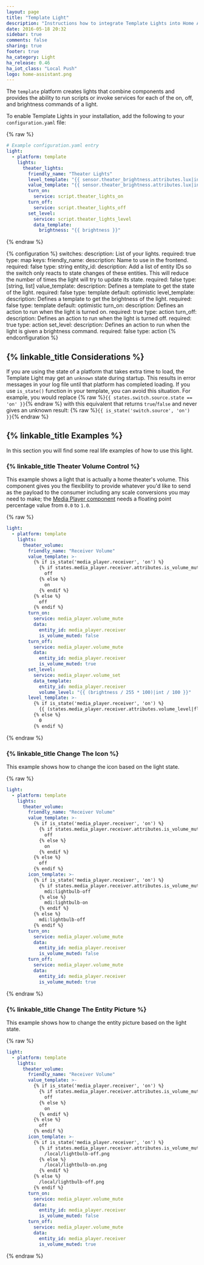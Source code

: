 ```yaml
---
layout: page
title: "Template Light"
description: "Instructions how to integrate Template Lights into Home Assistant."
date: 2016-05-18 20:32
sidebar: true
comments: false
sharing: true
footer: true
ha_category: Light
ha_release: 0.46
ha_iot_class: "Local Push"
logo: home-assistant.png
---
```


The `template` platform creates lights that combine components and provides the
ability to run scripts or invoke services for each of the on, off, and
brightness commands of a light.

To enable Template Lights in your installation, add the following to your
`configuration.yaml` file:

{% raw %}
```yaml
# Example configuration.yaml entry
light:
  - platform: template
    lights:
      theater_lights:
        friendly_name: "Theater Lights"
        level_template: "{{ sensor.theater_brightness.attributes.lux|int }}"
        value_template: "{{ sensor.theater_brightness.attributes.lux|int > 0 }}"
        turn_on:
          service: script.theater_lights_on
        turn_off:
          service: script.theater_lights_off
        set_level:
          service: script.theater_lights_level
          data_template:
            brightness: "{{ brightness }}"
```
{% endraw %}

{% configuration %}
  switches:
    description: List of your lights.
    required: true
    type: map
    keys:
      friendly_name:
        description: Name to use in the frontend.
        required: false
        type: string
      entity_id:
        description: Add a list of entity IDs so the switch only reacts to state changes of these entities. This will reduce the number of times the light will try to update its state.
        required: false
        type: [string, list]
      value_template:
        description: Defines a template to get the state of the light.
        required: false
        type: template
        default: optimistic
      level_template:
        description: Defines a template to get the brightness of the light.
        required: false
        type: template
        default: optimistic
      turn_on:
        description: Defines an action to run when the light is turned on.
        required: true
        type: action
      turn_off:
        description: Defines an action to run when the light is turned off.
        required: true
        type: action
      set_level:
        description: Defines an action to run when the light is given a brightness command.
        required: false
        type: action
{% endconfiguration %}

## {% linkable_title Considerations %}

If you are using the state of a platform that takes extra time to load, the
Template Light may get an `unknown` state during startup. This results
in error messages in your log file until that platform has completed loading.
If you use `is_state()` function in your template, you can avoid this situation.
For example, you would replace
{% raw %}`{{ states.switch.source.state == 'on' }}`{% endraw %}
with this equivalent that returns `true`/`false` and never gives an unknown
result:
{% raw %}`{{ is_state('switch.source', 'on') }}`{% endraw %}

## {% linkable_title Examples %}

In this section you will find some real life examples of how to use this light.

### {% linkable_title Theater Volume Control %}

This example shows a light that is actually a home theater's volume. This
component gives you the flexibility to provide whatever you'd like to send as
the payload to the consumer including any scale conversions you may need to
make; the [Media Player component](/components/media_player/) needs a floating
point percentage value from `0.0` to `1.0`.

{% raw %}
```yaml
light:
  - platform: template
    lights:
      theater_volume:
        friendly_name: "Receiver Volume"
        value_template: >-
          {% if is_state('media_player.receiver', 'on') %}
            {% if states.media_player.receiver.attributes.is_volume_muted %}
              off
            {% else %}
              on
            {% endif %}
          {% else %}
            off
          {% endif %}
        turn_on:
          service: media_player.volume_mute
          data:
            entity_id: media_player.receiver
            is_volume_muted: false
        turn_off:
          service: media_player.volume_mute
          data:
            entity_id: media_player.receiver
            is_volume_muted: true
        set_level:
          service: media_player.volume_set
          data_template:
            entity_id: media_player.receiver
            volume_level: "{{ (brightness / 255 * 100)|int / 100 }}"
        level_template: >-
          {% if is_state('media_player.receiver', 'on') %}
            {{ (states.media_player.receiver.attributes.volume_level|float * 255)|int }}
          {% else %}
            0
          {% endif %}
```
{% endraw %}

### {% linkable_title Change The Icon %}

This example shows how to change the icon based on the light state.

{% raw %}
```yaml
light:
  - platform: template
    lights:
      theater_volume:
        friendly_name: "Receiver Volume"
        value_template: >-
          {% if is_state('media_player.receiver', 'on') %}
            {% if states.media_player.receiver.attributes.is_volume_muted %}
              off
            {% else %}
              on
            {% endif %}
          {% else %}
            off
          {% endif %}
        icon_template: >-
          {% if is_state('media_player.receiver', 'on') %}
            {% if states.media_player.receiver.attributes.is_volume_muted %}
              mdi:lightbulb-off
            {% else %}
              mdi:lightbulb-on
            {% endif %}
          {% else %}
            mdi:lightbulb-off
          {% endif %}
        turn_on:
          service: media_player.volume_mute
          data:
            entity_id: media_player.receiver
            is_volume_muted: false
        turn_off:
          service: media_player.volume_mute
          data:
            entity_id: media_player.receiver
            is_volume_muted: true
```
{% endraw %}

### {% linkable_title Change The Entity Picture %}

This example shows how to change the entity picture based on the light state.

{% raw %}
```yaml
light:
  - platform: template
    lights:
      theater_volume:
        friendly_name: "Receiver Volume"
        value_template: >-
          {% if is_state('media_player.receiver', 'on') %}
            {% if states.media_player.receiver.attributes.is_volume_muted %}
              off
            {% else %}
              on
            {% endif %}
          {% else %}
            off
          {% endif %}
        icon_template: >-
          {% if is_state('media_player.receiver', 'on') %}
            {% if states.media_player.receiver.attributes.is_volume_muted %}
              /local/lightbulb-off.png
            {% else %}
              /local/lightbulb-on.png
            {% endif %}
          {% else %}
            /local/lightbulb-off.png
          {% endif %}
        turn_on:
          service: media_player.volume_mute
          data:
            entity_id: media_player.receiver
            is_volume_muted: false
        turn_off:
          service: media_player.volume_mute
          data:
            entity_id: media_player.receiver
            is_volume_muted: true
```
{% endraw %}

